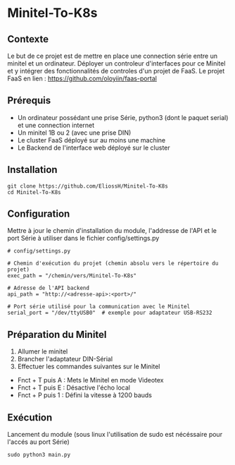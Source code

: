 # Minitel-To-K8s
## Contexte
Le but de ce projet est de mettre en place une connection série entre un minitel et un ordinateur. Déployer un controleur d'interfaces pour ce Minitel et y intégrer des fonctionnalités de controles d'un projet de FaaS.
Le projet FaaS en lien : https://github.com/oloyiin/faas-portal

## Prérequis
* Un ordinateur possédant une prise Série, python3 (dont le paquet serial) et une connection internet
* Un minitel 1B ou 2 (avec une prise DIN)
* Le cluster FaaS déployé sur au moins une machine
* Le Backend de l'interface web déployé sur le cluster

## Installation
```
git clone https://github.com/EliossH/Minitel-To-K8s
cd Minitel-To-K8s
```

## Configuration
Mettre à jour le chemin d'installation du module, l'addresse de l'API et le port Série à utiliser dans le fichier config/settings.py
```
# config/settings.py

# Chemin d'exécution du projet (chemin absolu vers le répertoire du projet)
exec_path = "/chemin/vers/Minitel-To-K8s"

# Adresse de l'API backend
api_path = "http://<adresse-api>:<port>/"

# Port série utilisé pour la communication avec le Minitel
serial_port = "/dev/ttyUSB0"  # exemple pour adaptateur USB-RS232
```

## Préparation du Minitel
1. Allumer le minitel
2. Brancher l'adaptateur DIN-Sérial
3. Effectuer les commandes suivantes sur le Minitel
  * Fnct + T puis A : Mets le Minitel en mode Videotex
  * Fnct + T puis E : Désactive l'écho local
  * Fnct + P puis 1 : Défini la vitesse à 1200 bauds

## Exécution
Lancement du module (sous linux l'utilisation de sudo est nécéssaire pour l'accés au port Série)
```
sudo python3 main.py
```
